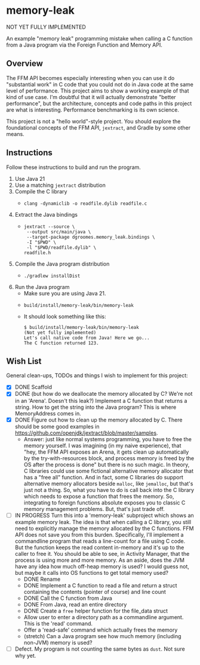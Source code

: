 # memory-leak

NOT YET FULLY IMPLEMENTED

An example "memory leak" programming mistake when calling a C function from a Java program via the Foreign Function and Memory API.


## Overview

The FFM API becomes especially interesting when you can use it do "substantial work" in C code that you could not do
in Java code at the same level of performance. This project aims to show a working example of that kind of use case.
I'm doubtful that it will actually demonstrate "better performance", but the architecture, concepts and code paths in
this project are what is interesting. Performance benchmarking is its own science.

This project is not a "hello world"-style project. You should explore the foundational concepts of the FFM API,
`jextract`, and Gradle by some other means.


## Instructions

Follow these instructions to build and run the program.

1. Use Java 21
2. Use a matching `jextract` distribution
3. Compile the C library
    * ```shell
      clang -dynamiclib -o readfile.dylib readfile.c
      ```
4. Extract the Java bindings
    * ```shell
      jextract --source \
       --output src/main/java \
       --target-package dgroomes.memory_leak.bindings \
       -I "$PWD" \
       -l "$PWD/readfile.dylib" \
      readfile.h
      ```
5. Compile the Java program distribution
    * ```shell
      ./gradlew installDist
      ```
6. Run the Java program
    * Make sure you are using Java 21.
    * ```shell
      build/install/memory-leak/bin/memory-leak
      ```
    * It should look something like this:
      ```text
      $ build/install/memory-leak/bin/memory-leak
      (Not yet fully implemented)
      Let's call native code from Java! Here we go...
      The C function returned 123.
      ```


## Wish List

General clean-ups, TODOs and things I wish to implement for this project:

* [x] DONE Scaffold
* [x] DONE (but how do we deallocate the memory allocated by C? We're not in an 'Arena'. Doesn't this leak?) Implement a C function that returns a string. How to get the string into the Java program? This is where
  MemoryAddress comes in.
* [x] DONE Figure out how to clean up the memory allocated by C. There should be some good examples in <https://github.com/openjdk/jextract/blob/master/samples>.
   * Answer: just like normal systems programming, you have to free the memory yourself. I was imagining (in my naive experience),
     that "hey, the FFM API exposes an Arena, it gets clean up automatically by the try-with-resources block, and process
     memory is freed by the OS after the process is done" but there is no such magic. In theory, C libraries could use
     some fictional alternative memory allocator that has a "free all" function. And in fact, some C libraries do support
     alternative memory allocators beside `malloc`, like `jemalloc`, but that's just not a thing. So, what you have to do
     is call back into the C library which needs to expose a function that frees the memory. So, integrating to foreign
     functions absolute exposes you to classic C memory management problems. But, that's just trade off.
* [ ] IN PROGRESS Turn this into a 'memory-leak' subproject which shows an example memory leak. The idea is that when calling a C
  library, you still need to explicitly manage the memory allocated by the C functions. FFM API does not save you from
  this burden. Specifically, I'll implement a commandline program that reads a line-count for a file using C code. But
  the function keeps the read content in-memory and it's up to the caller to free it. You should be able to see, in
  Activity Manager, that the process is using more and more memory. As an aside, does the JVM have any idea how much
  off-heap memory is used? I would guess not, but maybe it calls into OS functions to get total memory used?
  * DONE Rename
  * DONE Implement a C function to read a file and return a struct containing the contents (pointer of course) and line count
  * DONE Call the C function from Java
  * DONE From Java, read an entire directory
  * DONE Create a `free` helper function for the file_data struct
  * Allow user to enter a directory path as a commandline argument. This is the 'read' command.
  * Offer a 'read-safe' command which actually frees the memory
  * (stretch) Can a Java program see how much memory (including non-JVM) memory is used?
* [ ] Defect. My program is not counting the same bytes as `dust`. Not sure why yet.
